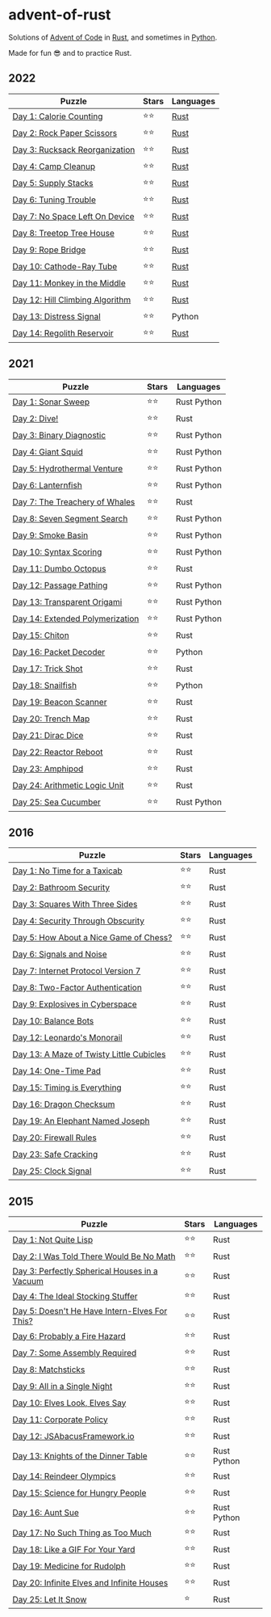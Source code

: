 # advent-of-rust

Solutions of [Advent of Code](https://adventofcode.com/) in [Rust](https://www.rust-lang.org), and sometimes in [Python](https://www.python.org/).

Made for fun 😎 and to practice Rust.

## 2022

Puzzle                                                                  | Stars | Languages
----------------------------------------------------------------------- | ----- | -----------
[Day 1: Calorie Counting](https://adventofcode.com/2022/day/1)          | ⭐⭐  | [Rust](2022/day1/day1.rs)
[Day 2: Rock Paper Scissors](https://adventofcode.com/2022/day/2)       | ⭐⭐  | [Rust](2022/day2/day2.rs)
[Day 3: Rucksack Reorganization](https://adventofcode.com/2022/day/3)   | ⭐⭐  | [Rust](2022/day3/day3.rs)
[Day 4: Camp Cleanup](https://adventofcode.com/2022/day/4)              | ⭐⭐  | [Rust](2022/day4/day4.rs)
[Day 5: Supply Stacks](https://adventofcode.com/2022/day/5)             | ⭐⭐  | [Rust](2022/day5/day5.rs)
[Day 6: Tuning Trouble](https://adventofcode.com/2022/day/6)            | ⭐⭐  | [Rust](2022/day6/day6.rs)
[Day 7: No Space Left On Device](https://adventofcode.com/2022/day/7)   | ⭐⭐  | [Rust](2022/day7/day7.rs)
[Day 8: Treetop Tree House](https://adventofcode.com/2022/day/8)        | ⭐⭐  | [Rust](2022/day8/day8.rs)
[Day 9: Rope Bridge](https://adventofcode.com/2022/day/9)               | ⭐⭐  | [Rust](2022/day9/day9.rs)
[Day 10: Cathode-Ray Tube](https://adventofcode.com/2022/day/10)        | ⭐⭐  | [Rust](2022/day10/day10.rs)
[Day 11: Monkey in the Middle](https://adventofcode.com/2022/day/11)    | ⭐⭐  | [Rust](2022/day11/day11.rs)
[Day 12: Hill Climbing Algorithm](https://adventofcode.com/2022/day/12) | ⭐⭐  | [Rust](2022/day12/day12.rs)
[Day 13: Distress Signal](https://adventofcode.com/2022/day/13)         | ⭐⭐  | Python
[Day 14: Regolith Reservoir](https://adventofcode.com/2022/day/14)      | ⭐⭐  | [Rust](2022/day14/day14.rs)


## 2021

Puzzle                                                                  | Stars | Languages
----------------------------------------------------------------------- | ----- | -----------
[Day 1: Sonar Sweep](https://adventofcode.com/2021/day/1)               | ⭐⭐  | Rust Python
[Day 2: Dive!](https://adventofcode.com/2021/day/2)                     | ⭐⭐  | Rust
[Day 3: Binary Diagnostic](https://adventofcode.com/2021/day/3)         | ⭐⭐  | Rust Python
[Day 4: Giant Squid](https://adventofcode.com/2021/day/4)               | ⭐⭐  | Rust Python
[Day 5: Hydrothermal Venture](https://adventofcode.com/2021/day/5)      | ⭐⭐  | Rust Python
[Day 6: Lanternfish](https://adventofcode.com/2021/day/6)               | ⭐⭐  | Rust Python
[Day 7: The Treachery of Whales](https://adventofcode.com/2021/day/7)   | ⭐⭐  | Rust
[Day 8: Seven Segment Search](https://adventofcode.com/2021/day/8)      | ⭐⭐  | Rust Python
[Day 9: Smoke Basin](https://adventofcode.com/2021/day/9)               | ⭐⭐  | Rust Python
[Day 10: Syntax Scoring](https://adventofcode.com/2021/day/10)          | ⭐⭐  | Rust Python
[Day 11: Dumbo Octopus](https://adventofcode.com/2021/day/11)           | ⭐⭐  | Rust
[Day 12: Passage Pathing](https://adventofcode.com/2021/day/12)         | ⭐⭐  | Rust Python
[Day 13: Transparent Origami](https://adventofcode.com/2021/day/13)     | ⭐⭐  | Rust Python
[Day 14: Extended Polymerization](https://adventofcode.com/2021/day/14) | ⭐⭐  | Rust Python
[Day 15: Chiton](https://adventofcode.com/2021/day/15)                  | ⭐⭐  | Rust
[Day 16: Packet Decoder](https://adventofcode.com/2021/day/16)          | ⭐⭐  | Python
[Day 17: Trick Shot](https://adventofcode.com/2021/day/17)              | ⭐⭐  | Rust
[Day 18: Snailfish](https://adventofcode.com/2021/day/18)               | ⭐⭐  | Python
[Day 19: Beacon Scanner](https://adventofcode.com/2021/day/19)          | ⭐⭐  | Rust
[Day 20: Trench Map](https://adventofcode.com/2021/day/20)              | ⭐⭐  | Rust
[Day 21: Dirac Dice](https://adventofcode.com/2021/day/21)              | ⭐⭐  | Rust
[Day 22: Reactor Reboot](https://adventofcode.com/2021/day/22)          | ⭐⭐  | Rust
[Day 23: Amphipod](https://adventofcode.com/2021/day/23)                | ⭐⭐  | Rust
[Day 24: Arithmetic Logic Unit](https://adventofcode.com/2021/day/24)   | ⭐⭐  | Rust
[Day 25: Sea Cucumber](https://adventofcode.com/2021/day/25)            | ⭐⭐  | Rust Python

## 2016

Puzzle                                                                           | Stars | Languages
-------------------------------------------------------------------------------- | ----- | ---------
[Day 1: No Time for a Taxicab](https://adventofcode.com/2016/day/1)              | ⭐⭐  | Rust
[Day 2: Bathroom Security](https://adventofcode.com/2016/day/2)                  | ⭐⭐  | Rust
[Day 3: Squares With Three Sides](https://adventofcode.com/2016/day/3)           | ⭐⭐  | Rust
[Day 4: Security Through Obscurity](https://adventofcode.com/2016/day/4)         | ⭐⭐  | Rust
[Day 5: How About a Nice Game of Chess?](https://adventofcode.com/2016/day/5)    | ⭐⭐  | Rust
[Day 6: Signals and Noise](https://adventofcode.com/2016/day/6)                  | ⭐⭐  | Rust
[Day 7: Internet Protocol Version 7](https://adventofcode.com/2016/day/7)        | ⭐⭐  | Rust
[Day 8: Two-Factor Authentication](https://adventofcode.com/2016/day/8)          | ⭐⭐  | Rust
[Day 9: Explosives in Cyberspace](https://adventofcode.com/2016/day/9)           | ⭐⭐  | Rust
[Day 10: Balance Bots](https://adventofcode.com/2016/day/10)                     | ⭐⭐  | Rust
[Day 12: Leonardo's Monorail](https://adventofcode.com/2016/day/12)              | ⭐⭐  | Rust
[Day 13: A Maze of Twisty Little Cubicles](https://adventofcode.com/2016/day/13) | ⭐⭐  | Rust
[Day 14: One-Time Pad](https://adventofcode.com/2016/day/14)                     | ⭐⭐  | Rust
[Day 15: Timing is Everything](https://adventofcode.com/2016/day/15)             | ⭐⭐  | Rust
[Day 16: Dragon Checksum](https://adventofcode.com/2016/day/16)                  | ⭐⭐  | Rust
[Day 19: An Elephant Named Joseph](https://adventofcode.com/2016/day/19)         | ⭐⭐  | Rust
[Day 20: Firewall Rules](https://adventofcode.com/2016/day/20)                   | ⭐⭐  | Rust
[Day 23: Safe Cracking](https://adventofcode.com/2016/day/23)                    | ⭐⭐  | Rust
[Day 25: Clock Signal](https://adventofcode.com/2016/day/25)                     | ⭐⭐  | Rust

## 2015

Puzzle                                                                               | Stars | Languages
------------------------------------------------------------------------------------ | ----- | -----------
[Day 1: Not Quite Lisp](https://adventofcode.com/2015/day/1)                         | ⭐⭐  | Rust
[Day 2: I Was Told There Would Be No Math](https://adventofcode.com/2015/day/2)      | ⭐⭐  | Rust
[Day 3: Perfectly Spherical Houses in a Vacuum](https://adventofcode.com/2015/day/3) | ⭐⭐  | Rust
[Day 4: The Ideal Stocking Stuffer](https://adventofcode.com/2015/day/4)             | ⭐⭐  | Rust
[Day 5: Doesn't He Have Intern-Elves For This?](https://adventofcode.com/2015/day/5) | ⭐⭐  | Rust
[Day 6: Probably a Fire Hazard](https://adventofcode.com/2015/day/6)                 | ⭐⭐  | Rust
[Day 7: Some Assembly Required](https://adventofcode.com/2015/day/7)                 | ⭐⭐  | Rust
[Day 8: Matchsticks](https://adventofcode.com/2015/day/8)                            | ⭐⭐  | Rust
[Day 9: All in a Single Night](https://adventofcode.com/2015/day/9)                  | ⭐⭐  | Rust
[Day 10: Elves Look, Elves Say](https://adventofcode.com/2015/day/10)                | ⭐⭐  | Rust
[Day 11: Corporate Policy](https://adventofcode.com/2015/day/11)                     | ⭐⭐  | Rust
[Day 12: JSAbacusFramework.io](https://adventofcode.com/2015/day/12)                 | ⭐⭐  | Rust
[Day 13: Knights of the Dinner Table](https://adventofcode.com/2015/day/13)          | ⭐⭐  | Rust Python
[Day 14: Reindeer Olympics](https://adventofcode.com/2015/day/14)                    | ⭐⭐  | Rust
[Day 15: Science for Hungry People](https://adventofcode.com/2015/day/15)            | ⭐⭐  | Rust
[Day 16: Aunt Sue](https://adventofcode.com/2015/day/16)                             | ⭐⭐  | Rust Python
[Day 17: No Such Thing as Too Much](https://adventofcode.com/2015/day/17)            | ⭐⭐  | Rust
[Day 18: Like a GIF For Your Yard](https://adventofcode.com/2015/day/18)             | ⭐⭐  | Rust
[Day 19: Medicine for Rudolph](https://adventofcode.com/2015/day/19)                 | ⭐⭐  | Rust
[Day 20: Infinite Elves and Infinite Houses](https://adventofcode.com/2015/day/20)   | ⭐⭐  | Rust
[Day 25: Let It Snow](https://adventofcode.com/2015/day/25)                          | ⭐    | Rust
